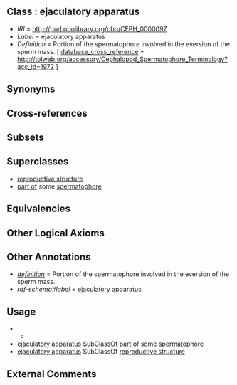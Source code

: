 
## Class : ejaculatory apparatus

 * *IRI* = http://purl.obolibrary.org/obo/CEPH_0000097
 * *Label* = ejaculatory apparatus
 * *Definition* = Portion of the spermatophore involved in the eversion of the sperm mass. [ [database_cross_reference](../../ef/oboInOwl#hasDbXref.md) = http://tolweb.org/accessory/Cephalopod_Spermatophore_Terminology?acc_id=1972 ]

## Synonyms


## Cross-references


## Subsets


## Superclasses

 * [reproductive structure](../../UBERON/56/UBERON_0005156.md)
 * [part of](../../BFO/50/BFO_0000050.md) some [spermatophore](../../CEPH/37/CEPH_0000237.md)

## Equivalencies


## Other Logical Axioms


## Other Annotations

 * *[definition](../../IAO/15/IAO_0000115.md)* = Portion of the spermatophore involved in the eversion of the sperm mass.
 * *[rdf-schema#label](../../el/rdf-schema#label.md)* = ejaculatory apparatus

## Usage

 * -
 * [ejaculatory apparatus](../../CEPH/97/CEPH_0000097.md) SubClassOf [part of](../../BFO/50/BFO_0000050.md) some [spermatophore](../../CEPH/37/CEPH_0000237.md)
 * [ejaculatory apparatus](../../CEPH/97/CEPH_0000097.md) SubClassOf [reproductive structure](../../UBERON/56/UBERON_0005156.md)

## External Comments

